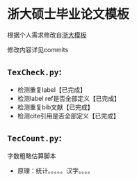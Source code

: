 浙大硕士毕业论文模板
=========

根据个人需求修改自[浙大模板](https://code.google.com/p/zjuthesistex/)

修改内容详见commits

## `TexCheck.py`:

* 检测重复label【已完成】
* 检测label ref是否全部定义【已完成】
* 检测重复bib文献【已完成】
* 检测cite引用是否全部定义【已完成】


## `TecCount.py`:

字数粗略估算脚本

* 原理：统计。。。。。汉字。。。。